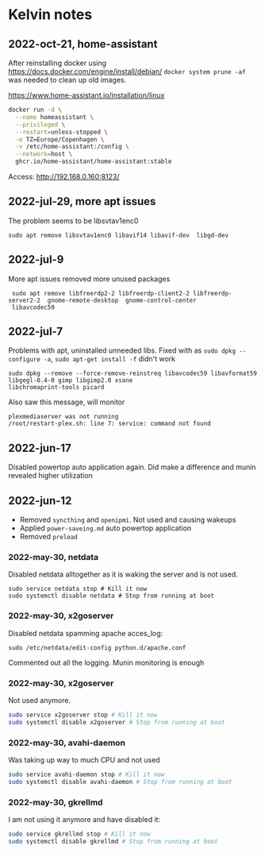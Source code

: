 # Kelvin notes

## 2022-oct-21, home-assistant

After reinstalling docker using https://docs.docker.com/engine/install/debian/
`docker system prune -af` was needed to clean up old images. 

https://www.home-assistant.io/installation/linux
```bash
docker run -d \
  --name homeassistant \
  --privileged \
  --restart=unless-stopped \
  -e TZ=Europe/Copenhagen \
  -v /etc/home-assistant:/config \
  --network=host \
  ghcr.io/home-assistant/home-assistant:stable
```

Access: http://192.168.0.160:8123/


## 2022-jul-29, more apt issues

The problem seems to be libsvtav1enc0

```
sudo apt remove libsvtav1enc0 libavif14 libavif-dev  libgd-dev
```

## 2022-jul-9


More apt issues removed more unused packages

```
 sudo apt remove libfreerdp2-2 libfreerdp-client2-2 libfreerdp-server2-2  gnome-remote-desktop  gnome-control-center
 libavcodec59
```

## 2022-jul-7

Problems with apt, uninstalled unneeded libs. Fixed with as `sudo dpkg --configure -a`, `sudo apt-get install -f` didn't
work

```
sudo dpkg --remove --force-remove-reinstreq libavcodec59 libavformat59 libgegl-0.4-0 gimp libgimp2.0 xsane
libchromaprint-tools picard
```

Also saw this message, will monitor
```
plexmediaserver was not running
/root/restart-plex.sh: line 7: service: command not found
```


## 2022-jun-17
Disabled powertop auto application again. Did make a difference and munin revealed higher utilization

## 2022-jun-12

* Removed `syncthing` and `openipmi`. Not used and causing wakeups
* Applied `power-saveing.md` auto powertop application
* Removed `preload`

### 2022-may-30, netdata
Disabled netdata alltogether as it is waking the server and is not used.
```
sudo service netdata stop # Kill it now
sudo systemctl disable netdata # Stop from running at boot
```

### 2022-may-30, x2goserver
Disabled netdata spamming apache acces_log:
```
sudo /etc/netdata/edit-config python.d/apache.conf
```
Commented out all the logging. Munin monitoring is enough

### 2022-may-30, x2goserver
Not used anymore.
```bash
sudo service x2goserver stop # Kill it now
sudo systemctl disable x2goserver # Stop from running at boot
```

### 2022-may-30, avahi-daemon
Was taking up way to much CPU and not used
```bash
sudo service avahi-daemon stop # Kill it now
sudo systemctl disable avahi-daemon # Stop from running at boot
```

### 2022-may-30, gkrellmd
I am not using it anymore and have disabled it:
```bash
sudo service gkrellmd stop # Kill it now
sudo systemctl disable gkrellmd # Stop from running at boot
```
